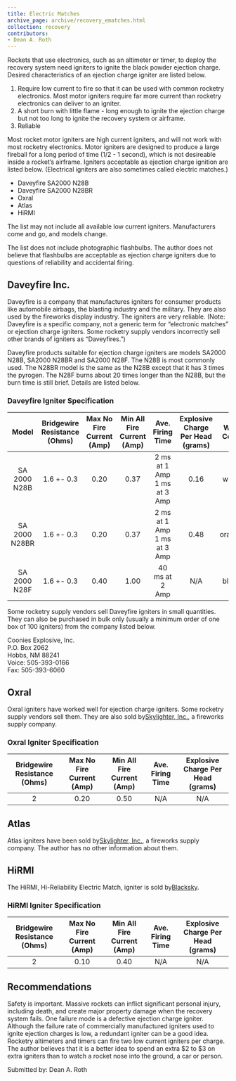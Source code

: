 ```yaml
---
title: Electric Matches
archive_page: archive/recovery_ematches.html
collection: recovery
contributors:
- Dean A. Roth
---
```

Rockets that use electronics, such as an altimeter or timer, to deploy the recovery system need igniters to ignite the black powder ejection charge. Desired characteristics of an ejection charge igniter are listed below.

1. Require low current to fire so that it can be used with common rocketry electronics. Most motor igniters require far more current than rocketry electronics can deliver to an igniter. 
2. A short burn with little flame - long enough to ignite the ejection charge but not too long to ignite the recovery system or airframe. 
3. Reliable

Most rocket motor igniters are high current igniters, and will not work with most rocketry electronics. Motor igniters are designed to produce a large fireball for a long period of time (1/2 - 1 second), which is not desireable inside a rocket’s airframe. Igniters acceptable as ejection charge ignition are listed below. (Electrical igniters are also sometimes called electric matches.)

- Daveyfire SA2000 N28B
- Daveyfire SA2000 N28BR
- Oxral
- Atlas
- HiRMI

The list may not include all available low current igniters. Manufacturers come and go, and models change.

The list does not include photographic flashbulbs. The author does not believe that flashbulbs are acceptable as ejection charge igniters due to questions of reliability and accidental firing.

## Daveyfire Inc.

Daveyfire is a company that manufactures igniters for consumer products like automobile airbags, the blasting industry and the military. They are also used by the fireworks display industry. The igniters are very reliable. (Note: Daveyfire is a specific company, not a generic term for “electronic matches” or ejection charge igniters. Some rocketry supply vendors incorrectly sell other brands of igniters as “Daveyfires.”)

Daveyfire products suitable for ejection charge igniters are models SA2000 N28B, SA2000 N28BR and SA2000 N28F. The N28B is most commonly used. The N28BR model is the same as the N28B except that it has 3 times the pyrogen. The N28F burns about 20 times longer than the N28B, but the burn time is still brief. Details are listed below.

### Daveyfire Igniter Specification

|     Model     | Bridgewire Resistance (Ohms) | Max No Fire Current (Amp) | Min All Fire Current (Amp) |       Ave. Firing Time      | Explosive Charge Per Head (grams) | Wire Color |
|:-------------:|:----------------------------:|:-------------------------:|:--------------------------:|:---------------------------:|:---------------------------------:|:----------:|
| SA 2000 N28B  | 1.6 +- 0.3                   | 0.20                      | 0.37                       | 2 ms at 1 Amp 1 ms at 3 Amp | 0.16                              | white      |
| SA 2000 N28BR | 1.6 +- 0.3                   | 0.20                      | 0.37                       | 2 ms at 1 Amp 1 ms at 3 Amp | 0.48                              | orange     |
| SA 2000 N28F  | 1.6 +- 0.3                   | 0.40                      | 1.00                       | 40 ms at 2 Amp              | N/A                               | black      |

Some rocketry supply vendors sell Daveyfire igniters in small quantities. They can also be purchased in bulk only (usually a minimum order of one box of 100 igniters) from the company listed below.

Coonies Explosive, Inc.  
P.O. Box 2062  
Hobbs, NM 88241  
Voice: 505-393-0166  
Fax: 505-393-6060

## Oxral

Oxral igniters have worked well for ejection charge igniters. Some rocketry supply vendors sell them. They are also sold by[Skylighter, Inc.](http://www.skylighter.com), a fireworks supply company.

### Oxral Igniter Specification

| Bridgewire Resistance (Ohms) | Max No Fire Current (Amp) | Min All Fire Current (Amp) | Ave. Firing Time | Explosive Charge Per Head (grams) |
|:----------------------------:|:-------------------------:|:--------------------------:|:----------------:|:---------------------------------:|
| 2                            | 0.20                      | 0.50                       | N/A              | N/A                               |

## Atlas

Atlas igniters have been sold by[Skylighter, Inc.](http://www.skylighter.com), a fireworks supply company. The author has no other information about them.

## HiRMI

The HiRMI, Hi-Reliability Electric Match, igniter is sold by[Blacksky](http://www.blacksky.com).

### HiRMI Igniter Specification

| Bridgewire Resistance (Ohms) | Max No Fire Current (Amp) | Min All Fire Current (Amp) | Ave. Firing Time | Explosive Charge Per Head (grams) |
|:----------------------------:|:-------------------------:|:--------------------------:|:----------------:|:---------------------------------:|
| 2                            | 0.10                      | 0.40                       | N/A              | N/A                               |

## Recommendations

Safety is important. Massive rockets can inflict significant personal injury, including death, and create major property damage when the recovery system fails. One failure mode is a defective ejection charge igniter. Although the failure rate of commercially manufactured igniters used to ignite ejection charges is low, a redundant igniter can be a good idea. Rocketry altimeters and timers can fire two low current igniters per charge. The author believes that it is a better idea to spend an extra $2 to $3 on extra igniters than to watch a rocket nose into the ground, a car or person.

Submitted by: Dean A. Roth

